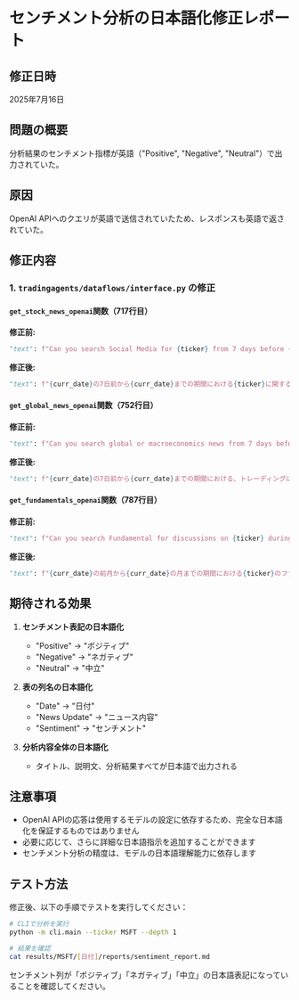 # センチメント分析の日本語化修正レポート

## 修正日時
2025年7月16日

## 問題の概要
分析結果のセンチメント指標が英語（"Positive", "Negative", "Neutral"）で出力されていた。

## 原因
OpenAI APIへのクエリが英語で送信されていたため、レスポンスも英語で返されていた。

## 修正内容

### 1. `tradingagents/dataflows/interface.py` の修正

#### `get_stock_news_openai`関数（717行目）
**修正前:**
```python
"text": f"Can you search Social Media for {ticker} from 7 days before {curr_date} to {curr_date}? Make sure you only get the data posted during that period.",
```

**修正後:**
```python
"text": f"{curr_date}の7日前から{curr_date}までの期間における{ticker}に関するソーシャルメディアの投稿を検索してください。その期間に投稿されたデータのみを取得し、以下の形式で日本語で分析結果を出力してください：\n\n1. タイトルは「{ticker} ソーシャルメディアセンチメント分析」とする\n2. センチメント評価は「ポジティブ」「ネガティブ」「中立」の日本語表記を使用\n3. 表の列名も日本語（日付、ニュース内容、センチメント）で記載\n4. 全ての分析結果と説明を日本語で記述してください。",
```

#### `get_global_news_openai`関数（752行目）
**修正前:**
```python
"text": f"Can you search global or macroeconomics news from 7 days before {curr_date} to {curr_date} that would be informative for trading purposes? Make sure you only get the data posted during that period.",
```

**修正後:**
```python
"text": f"{curr_date}の7日前から{curr_date}までの期間における、トレーディングに有用なグローバルまたはマクロ経済のニュースを検索してください。その期間に公開されたデータのみを取得し、市場への影響を日本語で分析してください。",
```

#### `get_fundamentals_openai`関数（787行目）
**修正前:**
```python
"text": f"Can you search Fundamental for discussions on {ticker} during of the month before {curr_date} to the month of {curr_date}. Make sure you only get the data posted during that period. List as a table, with PE/PS/Cash flow/ etc",
```

**修正後:**
```python
"text": f"{curr_date}の前月から{curr_date}の月までの期間における{ticker}のファンダメンタル情報を検索してください。その期間のデータのみを取得し、PE比率、PS比率、キャッシュフロー等を含む表形式で日本語でまとめてください。",
```

## 期待される効果

1. **センチメント表記の日本語化**
   - "Positive" → "ポジティブ"
   - "Negative" → "ネガティブ"
   - "Neutral" → "中立"

2. **表の列名の日本語化**
   - "Date" → "日付"
   - "News Update" → "ニュース内容"
   - "Sentiment" → "センチメント"

3. **分析内容全体の日本語化**
   - タイトル、説明文、分析結果すべてが日本語で出力される

## 注意事項

- OpenAI APIの応答は使用するモデルの設定に依存するため、完全な日本語化を保証するものではありません
- 必要に応じて、さらに詳細な日本語指示を追加することができます
- センチメント分析の精度は、モデルの日本語理解能力に依存します

## テスト方法

修正後、以下の手順でテストを実行してください：

```bash
# CLIで分析を実行
python -m cli.main --ticker MSFT --depth 1

# 結果を確認
cat results/MSFT/[日付]/reports/sentiment_report.md
```

センチメント列が「ポジティブ」「ネガティブ」「中立」の日本語表記になっていることを確認してください。